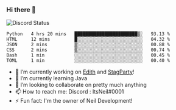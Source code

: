 ### Hi there 👋

![Discord Status](https://discord.c99.nl/widget/theme-1/702385226407608341.png)

<!--START_SECTION:waka-->

```text
Python   4 hrs 20 mins   ███████████████████████▒░   93.13 %
HTML     12 mins         █░░░░░░░░░░░░░░░░░░░░░░░░   04.32 %
JSON     2 mins          ▒░░░░░░░░░░░░░░░░░░░░░░░░   00.88 %
CSS      2 mins          ▒░░░░░░░░░░░░░░░░░░░░░░░░   00.74 %
Bash     1 min           ░░░░░░░░░░░░░░░░░░░░░░░░░   00.45 %
TOML     1 min           ░░░░░░░░░░░░░░░░░░░░░░░░░   00.40 %
```

<!--END_SECTION:waka-->
- 🔭 I’m currently working on [Edith](https://github.com/NeilDevelopment/Edith) and [StagParty](https://github.com/StagParty)!
- 🌱 I’m currently learning Java
- 👯 I’m looking to collaborate on pretty much anything
- 📫 How to reach me: Discord : ItsNeil#0001
- ⚡ Fun fact: I'm the owner of Neil Development!
